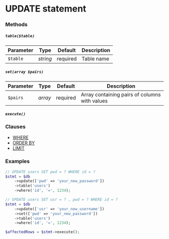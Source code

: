 # UPDATE statement

### Methods

##### `table($table)`

Parameter | Type | Default | Description
--- | --- | --- | ---
`$table` | *string* | required | Table name

##### `set(array $pairs)`

Parameter | Type | Default | Description
--- | --- | --- | ---
`$pairs` | *array* | required | Array containing pairs of columns with values

##### `execute()`

### Clauses

+ [WHERE](https://github.com/ParticleBits/PDO/blob/master/docs/Clause/WHERE.md)
+ [ORDER BY](https://github.com/ParticleBits/PDO/blob/master/docs/Clause/ORDER_BY.md)
+ [LIMIT](https://github.com/ParticleBits/PDO/blob/master/docs/Clause/LIMIT.md)

### Examples

```php
// UPDATE users SET pwd = ? WHERE id = ?
$stmt = $db
    ->update(['pwd' => 'your_new_password'])
    ->table('users')
    ->where('id', '=', 1234);

// UPDATE users SET usr = ? , pwd = ? WHERE id = ?
$stmt = $db
    ->update(['usr' => 'your_new_username'])
    ->set(['pwd' => 'your_new_password'])
    ->table('users')
    ->where('id', '=', 1234);

$affectedRows = $stmt->execute();
```
